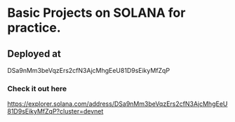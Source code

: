 # Basic Projects on SOLANA for practice.

## Deployed at 
DSa9nMm3beVqzErs2cfN3AjcMhgEeU81D9sEikyMfZqP

### Check it out here 
https://explorer.solana.com/address/DSa9nMm3beVqzErs2cfN3AjcMhgEeU81D9sEikyMfZqP?cluster=devnet
